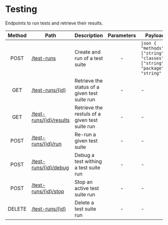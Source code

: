 # Testing

Endpoints to run tests and retrieve their results.

| Method | Path                                         | Description                                    | Parameters | Payload                                                                      |
| :----: | -------------------------------------------- | ---------------------------------------------- | :--------: | ---------------------------------------------------------------------------- |
|  POST  | [/test-runs](post.md)                        | Create and run of a test suite                 |     -      | `json { "methods": ["string"], "classes": ["string"], "package": "string" }` |
|  GET   | [/test-runs/{id}](id/get.md)                 | Retrieve the status of a given test suite run  |     -      | -                                                                            |
|  GET   | [/test-runs/{id}/results](id/resutls/get.md) | Retrieve the restuls of a given test suite run |     -      | -                                                                            |
|  POST  | [/test-runs/{id}/run](id/run/post.md)        | Re-run a given test suite                      |     -      | -                                                                            |
|  POST  | [/test-runs/{id}/debug](id/debug/post.md)    | Debug a test withing a test suite run          |     -      | -                                                                            |
|  POST  | [/test-runs/{id}/stop](id/stop/post.md)      | Stop an active test suite run                  |     -      | -                                                                            |
| DELETE | [/test-runs/{id}](id/delete.md)              | Delete a test suite run                        |     -      | -                                                                            |
